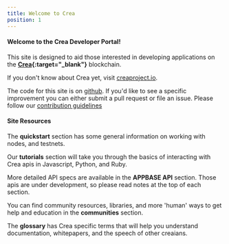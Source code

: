 ```yaml
---
title: Welcome to Crea
position: 1
---
```


#### Welcome to the Crea Developer Portal! 

This site is designed to aid those interested in developing applications on the  **[Crea](http://creaproject.io){:target="_blank"}** blockchain. 

If you don't know about Crea yet, visit [creaproject.io](https://creaproject.io).

The code for this site is on [github](https://github.com/creativechain/crea-api-doc). If you'd like to see a specific improvement 
you can either submit a pull request or file an issue. Please follow our 
[contribution guidelines](https://github.com/creativechain/crea-api-doc/blob/develop/CONTRIBUTING.md)



#### Site Resources

The **quickstart** section has some general information on working with nodes, and testnets.

Our **tutorials** section will take you through the basics of interacting with Crea apis in Javascript, Python, and Ruby.

More detailed API specs are available in the **APPBASE API** section. Those apis are under development, so please read 
notes at the top of each section.

You can find community resources, libraries, and more 'human' ways to get help and education in the **communities** section. 

The **glossary** has Crea specific terms that will help you understand documentation, whitepapers, and the speech of other creaians.


